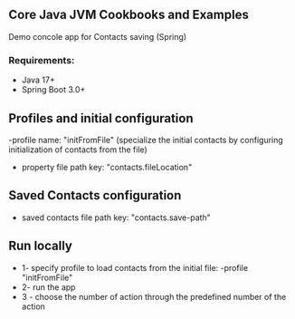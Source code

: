 ## Core Java JVM Cookbooks and Examples

Demo concole app for Contacts saving (Spring)


### Requirements:
- Java 17+
- Spring Boot 3.0+

## Profiles and initial configuration 
-profile name: "initFromFile" (specialize the initial contacts by configuring initialization of contacts from the 
file) 
- property file path key: "contacts.fileLocation"
## Saved Contacts configuration
- saved contacts file path key:  "contacts.save-path"
## Run locally

- 1- specify profile to load contacts from the initial file: -profile "initFromFile"
- 2- run the app
- 3 - choose the number of action through the predefined number of the action

